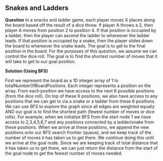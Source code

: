 <h2>Snakes and Ladders</h2>

**Question**
In a snacks and ladder game, each player moves X places along the board based
off the result of a dice throw. If player A throws a 2, then player A moves
from position 2 to position 4. If that position is occupied by a ladder, then
the player can ascend the ladder to whereever the ladder leads. If that
position is occupied by a snake, then the player slides down the board to
whereever the snake leads. The goal is to get to the final position in the
board. For the purposes of this question, we assume we can control the dice
roll. The goal is to find the shortest number of moves that it will take to
get to our goal position.

**Solution (Using BFS)**

First we represent the board as a 1D integer array of 1 to totalNumberOfBoardPositions. 
Each integer represents a position on the array. From each position we have access to 
the next 6 possible positions (from the dice roll). On top of these 6 positions, 
we also have access to any positions that we can get to via a snake or a ladder 
from these 6 positions. We can use BFS to explore the graph since all edges are weighted 
equally AND our goal is to find the shortest path (fewest number of moves or dice rolls). 
For example, when we initialize BFS from the start node 1 we have access to 2,3,4,5,6,7 
and any positions connected by a ladder/snake from these positions. When we arrive at 
these positions, we append the new positions onto our BFS search frontier (queue), 
and we keep track of the number of moves it has taken us to get there. We continue 
doing this until we arrive at the goal node. Since we are keeping track of total 
distance that it has taken us to get there, we can just return the distance from 
the start of the goal node to get the fewest number of moves needed.